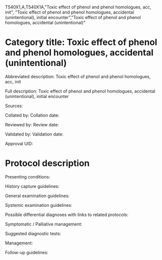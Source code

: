 T540X1,A,T540X1A,"Toxic effect of phenol and phenol homologues, acc, init", "Toxic effect of phenol and phenol homologues, accidental (unintentional), initial encounter","Toxic effect of phenol and phenol homologues, accidental (unintentional)"
# Category title: Toxic effect of phenol and phenol homologues, accidental (unintentional)

Abbreviated description: Toxic effect of phenol and phenol homologues, acc, init

Full description: Toxic effect of phenol and phenol homologues, accidental (unintentional), initial encounter

Sources:

Collated by:
Collation date:

Reviewed by:
Review date:

Validated by:
Validation date:

Approval UID:

# Protocol description

Presenting conditions:

History capture guidelines:

General examination guidelines:

Systemic examination guidelines:

Possible differential diagnoses with links to related protocols:

Symptomatic / Palliative management:

Suggested diagnostic tests:

Management:

Follow-up guidelines:
